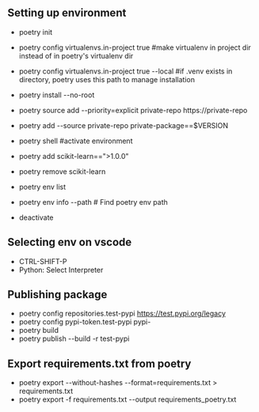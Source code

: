 ## Setting up environment
- poetry init
- poetry config virtualenvs.in-project true #make virtualenv in project dir instead of in poetry's virtualenv dir
- poetry config virtualenvs.in-project true --local #if .venv exists in directory, poetry uses this path to manage installation 
- poetry install --no-root

- poetry source add --priority=explicit private-repo https://private-repo
- poetry add --source private-repo private-package==$VERSION

- poetry shell #activate environment

- poetry add scikit-learn==">1.0.0"
- poetry remove scikit-learn

- poetry env list

- poetry env info --path # Find poetry env path

- deactivate

## Selecting env on vscode

- CTRL-SHIFT-P
- Python: Select Interpreter

## Publishing package
- poetry config repositories.test-pypi https://test.pypi.org/legacy
- poetry config pypi-token.test-pypi pypi-<TOKEN>
- poetry build
- poetry publish --build -r test-pypi

## Export requirements.txt from poetry
- poetry export --without-hashes --format=requirements.txt > requirements.txt
- poetry export -f requirements.txt --output requirements_poetry.txt
